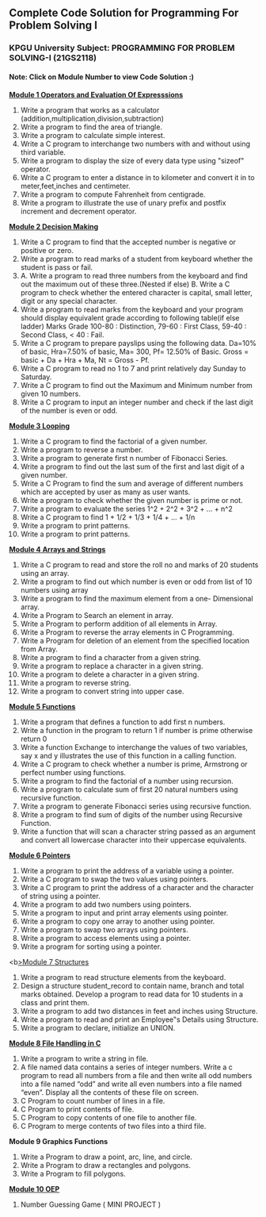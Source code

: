 <h2>Complete Code Solution for Programming For Problem Solving I </h2>
<h3>KPGU University Subject: PROGRAMMING FOR PROBLEM SOLVING-I (21GS2118)</h3>
<h4>Note: Click on Module Number to view Code Solution :) </h4>

<b> <a href = "https://github.com/jainam-panchal/pps1/tree/main/Module%201"> Module 1 Operators and Evaluation Of Expresssions </a> </b>
1. Write a program that works as a calculator (addition,multiplication,division,subtraction)
2. Write a program to find the area of triangle.
3. Write a program to calculate simple interest.
4. Write a C program to interchange two numbers with and without using third variable.
5. Write a program to display the size of every data type using "sizeof" operator.
6. Write a C program to enter a distance in to kilometer and convert it in to meter,feet,inches and centimeter.
7. Write a program to compute Fahrenheit from centigrade.
8. Write a program to illustrate the use of unary prefix and postfix increment and decrement operator.

<b><a href = "https://github.com/jainam-panchal/pps1/tree/main/Module%202">Module 2 Decision Making</a></b>
1. Write a C program to find that the accepted number is negative or positive or zero.
2. Write a program to read marks of a student from keyboard whether the student is pass or fail.
3. A. Write a program to read three numbers from the keyboard and find out the    maximum out of these three.(Nested if else)
   B. Write a C program to check whether the entered character is capital, small letter, digit or any special character.
4. Write a program to read marks from the keyboard and your program should display equivalent grade according to following table(if else ladder)
  Marks       Grade
  100-80   :   Distinction,
  79-60    :  First Class,
  59-40    :   Second Class,
  < 40     :  Fail.
5. Write a C  program to prepare payslips using the following data. Da=10% of basic, Hra=7.50% of basic, Ma= 300, Pf= 12.50% of Basic. Gross = basic + Da + Hra + Ma, Nt = Gross - Pf.
6. Write a C program to read no 1 to 7 and print relatively day Sunday to Saturday.
7. Write a C program to find out the Maximum and Minimum number from given 10 numbers.
8. Write a C program to input an integer number and check if the last digit of the number is even or odd.

<b><a href = "https://github.com/jainam-panchal/pps1/tree/main/Module%203">Module 3 Looping</a></b>
1. Write a C program to find the factorial of a given number.
2. Write a program to reverse a number.
3. Write a program to generate first n number of Fibonacci Series.
4. Write a program to find out the last sum of the first and last digit of a given number.
5. Write a C Program to find the sum and average of different numbers which are accepted by user as many as user wants.
6. Write a program to check whether the given number is prime or not.
7. Write a program to evaluate the series 1^2 + 2^2 + 3^2 + ... + n^2
8. Write a C program to find 1 + 1/2 + 1/3 + 1/4 + ... + 1/n
9. Write a program to print patterns.
10. Write a program to print patterns.

<b><a href = "https://github.com/jainam-panchal/pps1/tree/main/Module%204">Module 4 Arrays and Strings</a></b>
1. Write a C program to read and store the roll no and marks of
20 students using an array.
2. Write a program to find out which number is even or odd
from list of 10 numbers using array
3. Write a program to find the maximum element from a one-
Dimensional array.
4. Write a Program to Search an element in array.
5. Write a Program to perform addition of all elements in Array.
6. Write a Program to reverse the array elements in C
Programming.
7. Write a Program for deletion of an element from the
specified location from Array.
8. Write a program to find a character from a given string.
9. Write a program to replace a character in a given string.
10. Write a program to delete a character in a given string.
11. Write a program to reverse string.
12. Write a program to convert string into upper case.

<b><a href = "https://github.com/jainam-panchal/pps1/tree/main/Module%205">Module 5 Functions</a></b>
1. Write a program that defines a function to add first n numbers.
2. Write a function in the program to return 1 if number is prime otherwise return 0
3. Write a function Exchange to interchange the values of two variables, say x and y illustrates the use of this function in a calling function.
4. Write a C program to check whether a number is prime, Armstrong or perfect number using functions.
5. Write a program to find the factorial of a number using recursion.
6. Write a program to calculate sum of first 20 natural numbers using recursive function.
7. Write a program to generate Fibonacci series using recursive function.
8. Write a program to find sum of digits of the number using Recursive Function.
9. Write a function that will scan a character string passed as an argument and convert all lowercase character into their uppercase equivalents.

<b><a href = "https://github.com/jainam-panchal/pps1/tree/main/Module%206">Module 6 Pointers</a></b>
1. Write a program to print the address of a variable using a pointer.
2. Write a C program to swap the two values using pointers.
3. Write a C program to print the address of a character and the character of string using a pointer.
4. Write a program to add two numbers using pointers.
5. Write a program to input and print array elements using pointer.
6. Write a program to copy one array to another using pointer.
7. Write a program to swap two arrays using pointers.
8. Write a program to access elements using a pointer.
9. Write a program for sorting using a pointer.

<b<a href = "https://github.com/jainam-panchal/pps1/tree/main/Module%207">>Module 7 Structures</a></b>
1. Write a program to read structure elements from the keyboard.
2. Design a structure student_record to contain name, branch and total marks obtained. Develop a program to read data for 10 students in a class and print them.
3. Write a program to add two distances in feet and inches using Structure.
4. Write a program to read and print an Employee‟s Details using Structure.
5. Write a program to declare, initialize an UNION.

<b><a href = "https://github.com/jainam-panchal/pps1/tree/main/Module%208">Module 8 File Handling in C</a></b>
1. Write a program to write a string in file.
2. A file named data contains a series of integer numbers. Write a c program to read all numbers from a file and then write all odd numbers into a file named “odd” and write all even numbers into a file named “even”. Display all the contents of these file on screen.
3. C Program to count number of lines in a file.
4. C Program to print contents of file.
5. C Program to copy contents of one file to another file.
6. C Program to merge contents of two files into a third file.

<b>Module 9 Graphics Functions</b>
1. Write a Program to draw a point, arc, line, and circle.
2. Write a Program to draw a rectangles and polygons.
3. Write a Program to fill polygons.

<b><a href = "https://github.com/jainam-panchal/pps1/tree/main/Module%2010">Module 10 OEP</a></b>
1. Number Guessing Game ( MINI PROJECT )
